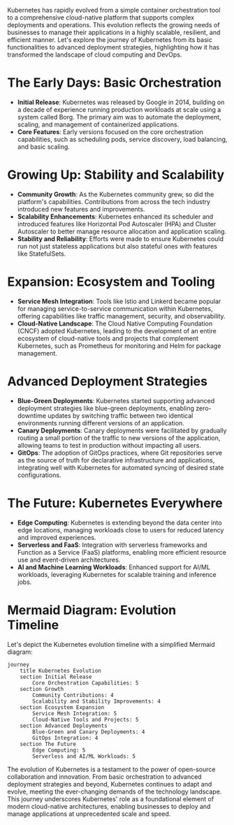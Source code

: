 Kubernetes has rapidly evolved from a simple container orchestration tool to a comprehensive cloud-native platform that
supports complex deployments and operations. This evolution reflects the growing needs of businesses to manage their
applications in a highly scalable, resilient, and efficient manner. Let's explore the journey of Kubernetes from its
basic functionalities to advanced deployment strategies, highlighting how it has transformed the landscape of cloud
computing and DevOps.

# The Early Days: Basic Orchestration

- **Initial Release**: Kubernetes was released by Google in 2014, building on a decade of experience running production
  workloads at scale using a system called Borg. The primary aim was to automate the deployment, scaling, and management
  of containerized applications.
- **Core Features**: Early versions focused on the core orchestration capabilities, such as scheduling pods, service
  discovery, load balancing, and basic scaling.

# Growing Up: Stability and Scalability

- **Community Growth**: As the Kubernetes community grew, so did the platform's capabilities. Contributions from across
  the tech industry introduced new features and improvements.
- **Scalability Enhancements**: Kubernetes enhanced its scheduler and introduced features like Horizontal Pod
  Autoscaler (HPA) and Cluster Autoscaler to better manage resource allocation and application scaling.
- **Stability and Reliability**: Efforts were made to ensure Kubernetes could run not just stateless applications but
  also stateful ones with features like StatefulSets.

# Expansion: Ecosystem and Tooling

- **Service Mesh Integration**: Tools like Istio and Linkerd became popular for managing service-to-service
  communication within Kubernetes, offering capabilities like traffic management, security, and observability.
- **Cloud-Native Landscape**: The Cloud Native Computing Foundation (CNCF) adopted Kubernetes, leading to the
  development of an entire ecosystem of cloud-native tools and projects that complement Kubernetes, such as Prometheus
  for monitoring and Helm for package management.

# Advanced Deployment Strategies

- **Blue-Green Deployments**: Kubernetes started supporting advanced deployment strategies like blue-green deployments,
  enabling zero-downtime updates by switching traffic between two identical environments running different versions of
  an application.
- **Canary Deployments**: Canary deployments were facilitated by gradually routing a small portion of the traffic to new
  versions of the application, allowing teams to test in production without impacting all users.
- **GitOps**: The adoption of GitOps practices, where Git repositories serve as the source of truth for declarative
  infrastructure and applications, integrating well with Kubernetes for automated syncing of desired state
  configurations.

# The Future: Kubernetes Everywhere

- **Edge Computing**: Kubernetes is extending beyond the data center into edge locations, managing workloads close to
  users for reduced latency and improved experiences.
- **Serverless and FaaS**: Integration with serverless frameworks and Function as a Service (FaaS) platforms, enabling
  more efficient resource use and event-driven architectures.
- **AI and Machine Learning Workloads**: Enhanced support for AI/ML workloads, leveraging Kubernetes for scalable
  training and inference jobs.

# Mermaid Diagram: Evolution Timeline

Let's depict the Kubernetes evolution timeline with a simplified Mermaid diagram:

```mermaid
journey
    title Kubernetes Evolution
    section Initial Release
        Core Orchestration Capabilities: 5
    section Growth
        Community Contributions: 4
        Scalability and Stability Improvements: 4
    section Ecosystem Expansion
        Service Mesh Integration: 5
        Cloud-Native Tools and Projects: 5
    section Advanced Deployments
        Blue-Green and Canary Deployments: 4
        GitOps Integration: 4
    section The Future
        Edge Computing: 5
        Serverless and AI/ML Workloads: 5
```

The evolution of Kubernetes is a testament to the power of open-source collaboration and innovation. From basic
orchestration to advanced deployment strategies and beyond, Kubernetes continues to adapt and evolve, meeting the
ever-changing demands of the technology landscape. This journey underscores Kubernetes' role as a foundational element
of modern cloud-native architectures, enabling businesses to deploy and manage applications at unprecedented scale and
speed.